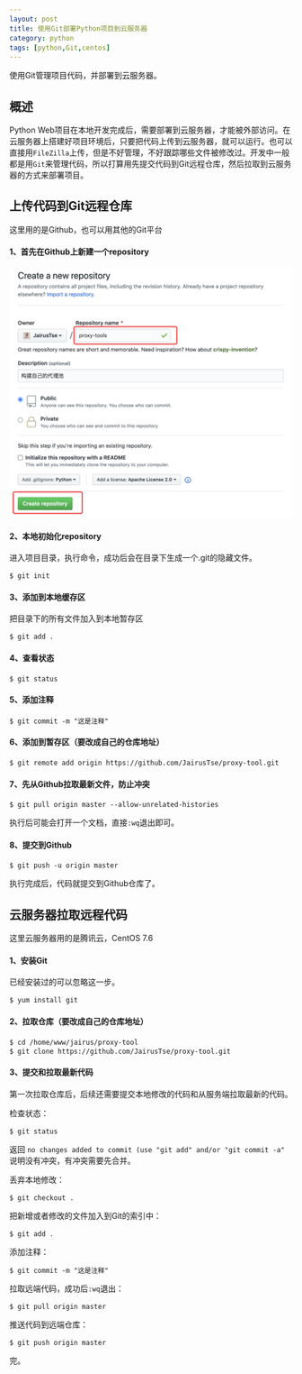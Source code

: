 ```yaml
---
layout: post
title: 使用Git部署Python项目到云服务器
category: python
tags: [python,Git,centos]
---
```


使用Git管理项目代码，并部署到云服务器。

## 概述

Python Web项目在本地开发完成后，需要部署到云服务器，才能被外部访问。在云服务器上搭建好项目环境后，只要把代码上传到云服务器，就可以运行。也可以直接用`FileZilla`上传，但是不好管理，不好跟踪哪些文件被修改过。开发中一般都是用`Git`来管理代码，所以打算用先提交代码到Git远程仓库，然后拉取到云服务器的方式来部署项目。


## 上传代码到Git远程仓库
这里用的是Github，也可以用其他的Git平台

#### 1、首先在Github上新建一个repository
![AltText](/assets/images/git01.png)

#### 2、本地初始化repository
进入项目目录，执行命令，成功后会在目录下生成一个.git的隐藏文件。
```
$ git init
```

#### 3、添加到本地缓存区
把目录下的所有文件加入到本地暂存区
```
$ git add .
```

#### 4、查看状态
```
$ git status
```

#### 5、添加注释
```
$ git commit -m "这是注释"
```

#### 6、添加到暂存区（要改成自己的仓库地址）
```
$ git remote add origin https://github.com/JairusTse/proxy-tool.git
```

#### 7、先从Github拉取最新文件，防止冲突
```
$ git pull origin master --allow-unrelated-histories
```
执行后可能会打开一个文档，直接`:wq`退出即可。

#### 8、提交到Github
```
$ git push -u origin master
```
执行完成后，代码就提交到Github仓库了。


## 云服务器拉取远程代码
这里云服务器用的是腾讯云，CentOS 7.6

#### 1、安装Git
已经安装过的可以忽略这一步。
```
$ yum install git
```

#### 2、拉取仓库（要改成自己的仓库地址）
```
$ cd /home/www/jairus/proxy-tool
$ git clone https://github.com/JairusTse/proxy-tool.git
```

#### 3、提交和拉取最新代码
第一次拉取仓库后，后续还需要提交本地修改的代码和从服务端拉取最新的代码。

检查状态：
```
$ git status
```

返回 `no changes added to commit (use "git add" and/or "git commit -a"` 说明没有冲突，有冲突需要先合并。

丢弃本地修改：
```
$ git checkout .
```

把新增或者修改的文件加入到Git的索引中：
```
$ git add .
```

添加注释：
```
$ git commit -m "这是注释"
```

拉取远端代码，成功后`:wq`退出：
```
$ git pull origin master
```

推送代码到远端仓库：
```
$ git push origin master
```


完。




